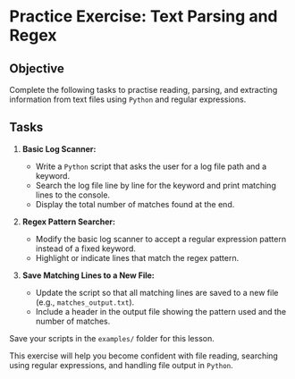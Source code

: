 # Practice Exercise: Text Parsing and Regex

## Objective
Complete the following tasks to practise reading, parsing, and extracting information from text files using `Python` and regular expressions.

## Tasks
1. **Basic Log Scanner:**

   - Write a `Python` script that asks the user for a log file path and a keyword.
   - Search the log file line by line for the keyword and print matching lines to the console.
   - Display the total number of matches found at the end.

2. **Regex Pattern Searcher:**

   - Modify the basic log scanner to accept a regular expression pattern instead of a fixed keyword.
   - Highlight or indicate lines that match the regex pattern.

3. **Save Matching Lines to a New File:**

   - Update the script so that all matching lines are saved to a new file (e.g., `matches_output.txt`).
   - Include a header in the output file showing the pattern used and the number of matches.

Save your scripts in the `examples/` folder for this lesson.

This exercise will help you become confident with file reading, searching using regular expressions, and handling file output in `Python`.
